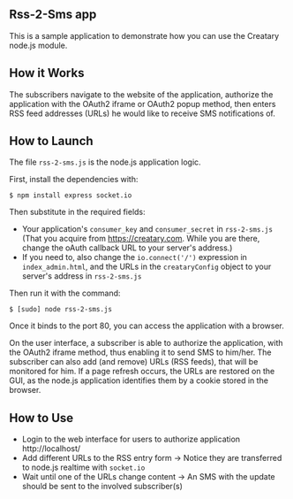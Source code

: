 ## Rss-2-Sms app

This is a sample application to demonstrate how you can use
the Creatary node.js module.

## How it Works

The subscribers navigate to the website of the application, authorize the application
with the OAuth2 iframe or OAuth2 popup method, then enters RSS feed addresses (URLs)
he would like to receive SMS notifications of.

## How to Launch

The file `rss-2-sms.js` is the node.js application logic.

First, install the dependencies with:

    $ npm install express socket.io

Then substitute in the required fields:
* Your application's `consumer_key` and `consumer_secret` in `rss-2-sms.js` (That you acquire from
https://creatary.com. While you are there, change the oAuth callback URL to your server's address.)
* If you need to, also change the `io.connect('/')` expression in `index_admin.html`,
and the URLs in the `creataryConfig` object to your server's address in `rss-2-sms.js`

Then run it with the command:

    $ [sudo] node rss-2-sms.js

Once it binds to the port 80, you can access the application with a browser.

On the user interface, a subscriber is able to authorize the application, with the OAuth2 iframe method,
thus enabling it to send SMS to him/her. The subscriber can also add (and remove) URLs (RSS feeds), that
will be monitored for him.
If a page refresh occurs, the URLs are restored on the GUI, as the node.js application identifies them by
a cookie stored in the browser.

## How to Use

* Login to the web interface for users to authorize application
  http://localhost/
* Add different URLs to the RSS entry form
  -> Notice they are transferred to node.js realtime with `socket.io`
* Wait until one of the URLs change content
  -> An SMS with the update should be sent to the involved subscriber(s)
